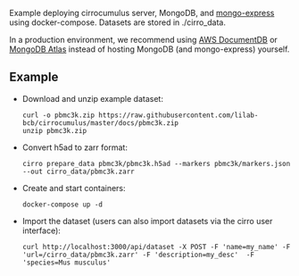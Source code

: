 Example deploying cirrocumulus server, MongoDB, and [mongo-express](https://github.com/mongo-express/mongo-express)
using docker-compose. Datasets are stored in ./cirro_data.

In a production environment, we recommend using [AWS DocumentDB](https://aws.amazon.com/documentdb/) or [MongoDB Atlas](https://www.mongodb.com/atlas/database) instead of hosting MongoDB (and mongo-express) yourself.


Example
-------


- Download and unzip example dataset:

    ```
    curl -o pbmc3k.zip https://raw.githubusercontent.com/lilab-bcb/cirrocumulus/master/docs/pbmc3k.zip
    unzip pbmc3k.zip
    ```

- Convert h5ad to zarr format:

    ```
    cirro prepare_data pbmc3k/pbmc3k.h5ad --markers pbmc3k/markers.json --out cirro_data/pbmc3k.zarr
    ```

- Create and start containers:

    ```
    docker-compose up -d
    ```

- Import the dataset (users can also import datasets via the cirro user interface):

    ```
    curl http://localhost:3000/api/dataset -X POST -F 'name=my_name' -F 'url=/cirro_data/pbmc3k.zarr' -F 'description=my_desc'  -F 'species=Mus musculus'
    ```
